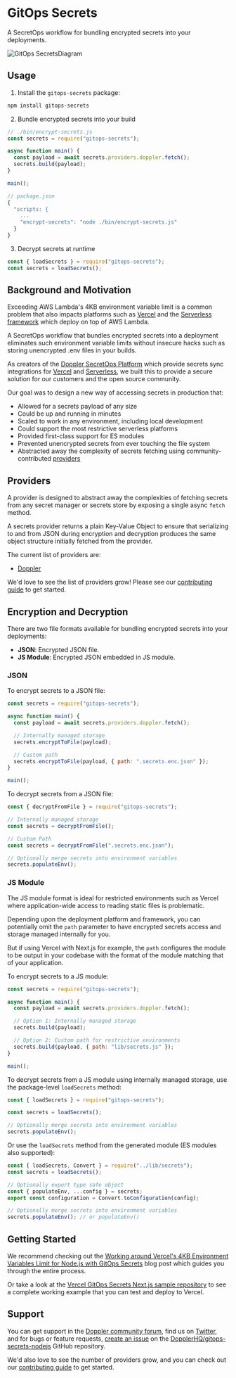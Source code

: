 # GitOps Secrets

A SecretOps workflow for bundling encrypted secrets into your deployments.

![GitOps SecretsDiagram](https://user-images.githubusercontent.com/133014/158977309-ce9efc17-ba94-4cb7-a7a4-bdb101a67e6d.jpg)

## Usage

1. Install the `gitops-secrets` package:

```sh
npm install gitops-secrets
```

2. Bundle encrypted secrets into your build

```js
// ./bin/encrypt-secrets.js
const secrets = require("gitops-secrets");

async function main() {
  const payload = await secrets.providers.doppler.fetch();
  secrets.build(payload);
}

main();
```

```js
// package.json
{
  "scripts: {
    ...
    "encrypt-secrets": "node ./bin/encrypt-secrets.js"
  }
}
```

3. Decrypt secrets at runtime

```js
const { loadSecrets } = require("gitops-secrets");
const secrets = loadSecrets();
```

## Background and Motivation

Exceeding AWS Lambda's 4KB environment variable limit is a common problem that also impacts platforms such as [Vercel](https://vercel.com/support/articles/how-do-i-workaround-vercel-s-4-kb-environment-variables-limit) and the [Serverless framework](https://www.serverless.com/framework/docs/providers/aws/guide/variables) which deploy on top of AWS Lambda.

A SecretOps workflow that bundles encrypted secrets into a deployment eliminates such environment variable limits without insecure hacks such as storing unencrypted .env files in your builds.

As creators of the [Doppler SecretOps Platform](https://www.doppler.com/) which provide secrets sync integrations for [Vercel](https://vercel.com/integrations/doppler) and [Serverless](https://docs.doppler.com/docs/enclave-installation-serverless), we built this to provide a secure solution for our customers and the open source community.

Our goal was to design a new way of accessing secrets in production that:

- Allowed for a secrets payload of any size
- Could be up and running in minutes
- Scaled to work in any environment, including local development
- Could support the most restrictive serverless platforms
- Provided first-class support for ES modules
- Prevented unencrypted secrets from ever touching the file system
- Abstracted away the complexity of secrets fetching using community-contributed [providers](./src/providers/)

## Providers

A provider is designed to abstract away the complexities of fetching secrets from any secret manager or secrets store by exposing a single async `fetch` method.

A secrets provider returns a plain Key-Value Object to ensure that serializing to and from JSON during encryption and decryption produces the same object structure initially fetched from the provider.

The current list of providers are:

- [Doppler](./src/providers/doppler.js)

We'd love to see the list of providers grow! Please see our [contributing guide](CONTRIBUTING.md) to get started.

## Encryption and Decryption

There are two file formats available for bundling encrypted secrets into your deployments:

- **JSON**: Encrypted JSON file.
- **JS Module**: Encrypted JSON embedded in JS module.

### JSON

To encrypt secrets to a JSON file:

```js
const secrets = require("gitops-secrets");

async function main() {
  const payload = await secrets.providers.doppler.fetch();

  // Internally managed storage
  secrets.encryptToFile(payload);

  // Custom path
  secrets.encryptToFile(payload, { path: ".secrets.enc.json" });
}

main();
```

To decrypt secrets from a JSON file:

```js
const { decryptFromFile } = require("gitops-secrets");

// Internally managed storage
const secrets = decryptFromFile();

// Custom Path
const secrets = decryptFromFile(".secrets.enc.json");

// Optionally merge secrets into environment variables
secrets.populateEnv();
```

### JS Module

The JS module format is ideal for restricted environments such as Vercel where application-wide access to reading static files is problematic.

Depending upon the deployment platform and framework, you can potentially omit the `path` parameter to have encrypted secrets access and storage managed internally for you.

But if using Vercel with Next.js for example, the `path` configures the module to be output in your codebase with the format of the module matching that of your application.

To encrypt secrets to a JS module:

```js
const secrets = require("gitops-secrets");

async function main() {
  const payload = await secrets.providers.doppler.fetch();

  // Option 1: Internally managed storage
  secrets.build(payload);

  // Option 2: Custom path for restrictive environments
  secrets.build(payload, { path: "lib/secrets.js" });
}

main();
```

To decrypt secrets from a JS module using internally managed storage, use the package-level `loadSecrets` method:

```js
const { loadSecrets } = require("gitops-secrets");

const secrets = loadSecrets();

// Optionally merge secrets into environment variables
secrets.populateEnv();
```

Or use the `loadSecrets` method from the generated module (ES modules also supported):

```ts
const { loadSecrets, Convert } = require("../lib/secrets");
const secrets = loadSecrets();

// Optionally export type safe object
const { populateEnv, ...config } = secrets;
export const configuration = Convert.toConfiguration(config);

// Optionally merge secrets into environment variables
secrets.populateEnv(); // or populateEnv()
```

## Getting Started

We recommend checking out the [Working around Vercel's 4KB Environment Variables Limit for Node.js with GitOps Secrets](https://hashnode.com/preview/623404babef4c71aa6f0d65e) blog post which guides you through the entire process.

Or take a look at the [Vercel GitOps Secrets Next.js sample repository](https://github.com/DopplerUniversity/vercel-gitops-secrets-nextjs) to see a complete working example that you can test and deploy to Vercel.

## Support

You can get support in the [Doppler community forum](https://community.doppler.com/), find us on [Twitter](https://twitter.com/doppler), and for bugs or feature requests, [create an issue](https://github.com/DopplerHQ/gitops-secrets-nodejs/issues) on the [DopplerHQ/gitops-secrets-nodejs](https://github.com/DopplerHQ/gitops-secrets-nodejs) GitHub repository.

We'd also love to see the number of providers grow, and you can check out our [contributing guide](CONTRIBUTING.md) to get started.
